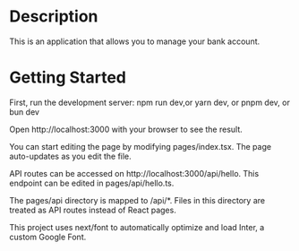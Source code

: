 # Description
This is an application that allows you to manage your bank account.

# Getting Started
First, run the development server:
npm run dev,or yarn dev, or pnpm dev, or bun dev

Open http://localhost:3000 with your browser to see the result.

You can start editing the page by modifying pages/index.tsx. The page auto-updates as you edit the file.

API routes can be accessed on http://localhost:3000/api/hello. This endpoint can be edited in pages/api/hello.ts.

The pages/api directory is mapped to /api/*. Files in this directory are treated as API routes instead of React pages.

This project uses next/font to automatically optimize and load Inter, a custom Google Font.
